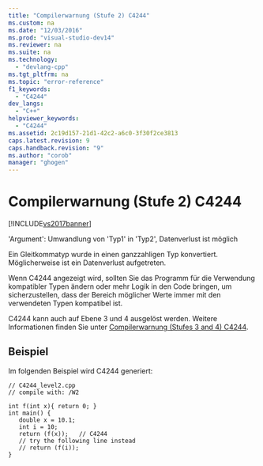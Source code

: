 ```yaml
---
title: "Compilerwarnung (Stufe 2) C4244"
ms.custom: na
ms.date: "12/03/2016"
ms.prod: "visual-studio-dev14"
ms.reviewer: na
ms.suite: na
ms.technology: 
  - "devlang-cpp"
ms.tgt_pltfrm: na
ms.topic: "error-reference"
f1_keywords: 
  - "C4244"
dev_langs: 
  - "C++"
helpviewer_keywords: 
  - "C4244"
ms.assetid: 2c19d157-21d1-42c2-a6c0-3f30f2ce3813
caps.latest.revision: 9
caps.handback.revision: "9"
ms.author: "corob"
manager: "ghogen"
---
```

# Compilerwarnung (Stufe 2) C4244
[!INCLUDE[vs2017banner](../../assembler/inline/includes/vs2017banner.md)]

'Argument': Umwandlung von 'Typ1' in 'Typ2', Datenverlust ist möglich  
  
 Ein Gleitkommatyp wurde in einen ganzzahligen Typ konvertiert.  Möglicherweise ist ein Datenverlust aufgetreten.  
  
 Wenn C4244 angezeigt wird, sollten Sie das Programm für die Verwendung kompatibler Typen ändern oder mehr Logik in den Code bringen, um sicherzustellen, dass der Bereich möglicher Werte immer mit den verwendeten Typen kompatibel ist.  
  
 C4244 kann auch auf Ebene 3 und 4 ausgelöst werden. Weitere Informationen finden Sie unter [Compilerwarnung \(Stufes 3 and 4\) C4244](../../error-messages/compiler-warnings/compiler-warning-levels-3-and-4-c4244.md).  
  
## Beispiel  
 Im folgenden Beispiel wird C4244 generiert:  
  
```  
// C4244_level2.cpp  
// compile with: /W2  
  
int f(int x){ return 0; }  
int main() {  
   double x = 10.1;  
   int i = 10;  
   return (f(x));   // C4244  
   // try the following line instead  
   // return (f(i));  
}  
```